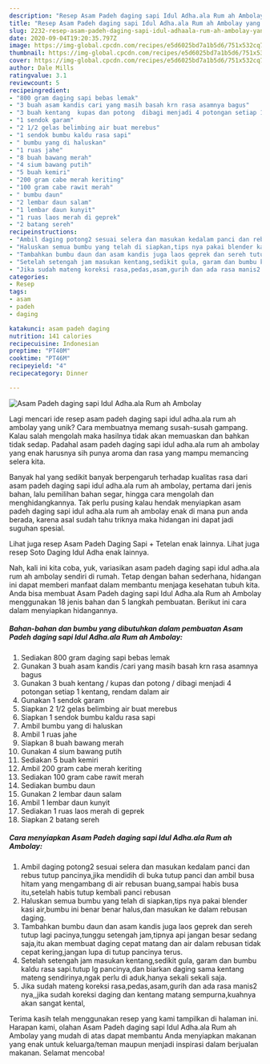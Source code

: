 ```yaml
---
description: "Resep Asam Padeh daging sapi Idul Adha.ala Rum ah Ambolay yang Menggugah Selera"
title: "Resep Asam Padeh daging sapi Idul Adha.ala Rum ah Ambolay yang Menggugah Selera"
slug: 2232-resep-asam-padeh-daging-sapi-idul-adhaala-rum-ah-ambolay-yang-menggugah-selera
date: 2020-09-04T19:20:35.797Z
image: https://img-global.cpcdn.com/recipes/e5d6025bd7a1b5d6/751x532cq70/asam-padeh-daging-sapi-idul-adhaala-rum-ah-ambolay-foto-resep-utama.jpg
thumbnail: https://img-global.cpcdn.com/recipes/e5d6025bd7a1b5d6/751x532cq70/asam-padeh-daging-sapi-idul-adhaala-rum-ah-ambolay-foto-resep-utama.jpg
cover: https://img-global.cpcdn.com/recipes/e5d6025bd7a1b5d6/751x532cq70/asam-padeh-daging-sapi-idul-adhaala-rum-ah-ambolay-foto-resep-utama.jpg
author: Dale Mills
ratingvalue: 3.1
reviewcount: 5
recipeingredient:
- "800 gram daging sapi bebas lemak"
- "3 buah asam kandis cari yang masih basah krn rasa asamnya bagus"
- "3 buah kentang  kupas dan potong  dibagi menjadi 4 potongan setiap 1 kentang rendam dalam air"
- "1 sendok garam"
- "2 1/2 gelas belimbing air buat merebus"
- "1 sendok bumbu kaldu rasa sapi"
- " bumbu yang di haluskan"
- "1 ruas jahe"
- "8 buah bawang merah"
- "4 sium bawang putih"
- "5 buah kemiri"
- "200 gram cabe merah keriting"
- "100 gram cabe rawit merah"
- " bumbu daun"
- "2 lembar daun salam"
- "1 lembar daun kunyit"
- "1 ruas laos merah di geprek"
- "2 batang sereh"
recipeinstructions:
- "Ambil daging potong2 sesuai selera dan masukan kedalam panci dan rebus tutup pancinya,jika mendidih di buka tutup panci dan ambil busa hitam yang mengambang di air rebusan buang,sampai habis busa itu,setelah habis tutup kembali panci rebusan"
- "Haluskan semua bumbu yang telah di siapkan,tips nya pakai blender kasi air,bumbu ini benar benar halus,dan masukan ke dalam rebusan daging."
- "Tambahkan bumbu daun dan asam kandis juga laos geprek dan sereh tutup lagi pacinya,tunggu setengah jam,tipnya api jangan besar sedang saja,itu akan membuat daging cepat matang dan air dalam rebusan tidak cepat kering,jangan lupa di tutup pancinya terus."
- "Setelah setengah jam masukan kentang,sedikit gula, garam dan bumbu kaldu rasa sapi.tutup lg pancinya,dan biarkan daging sama kentang mateng sendirinya,ngak perlu di aduk,hanya sekali sekali saja."
- "Jika sudah mateng koreksi rasa,pedas,asam,gurih dan ada rasa manis2 nya,,jika sudah koreksi daging dan kentang matang sempurna,kuahnya akan sangat kental,"
categories:
- Resep
tags:
- asam
- padeh
- daging

katakunci: asam padeh daging 
nutrition: 141 calories
recipecuisine: Indonesian
preptime: "PT40M"
cooktime: "PT46M"
recipeyield: "4"
recipecategory: Dinner

---
```



![Asam Padeh daging sapi Idul Adha.ala Rum ah Ambolay](https://img-global.cpcdn.com/recipes/e5d6025bd7a1b5d6/751x532cq70/asam-padeh-daging-sapi-idul-adhaala-rum-ah-ambolay-foto-resep-utama.jpg)

Lagi mencari ide resep asam padeh daging sapi idul adha.ala rum ah ambolay yang unik? Cara membuatnya memang susah-susah gampang. Kalau salah mengolah maka hasilnya tidak akan memuaskan dan bahkan tidak sedap. Padahal asam padeh daging sapi idul adha.ala rum ah ambolay yang enak harusnya sih punya aroma dan rasa yang mampu memancing selera kita.

Banyak hal yang sedikit banyak berpengaruh terhadap kualitas rasa dari asam padeh daging sapi idul adha.ala rum ah ambolay, pertama dari jenis bahan, lalu pemilihan bahan segar, hingga cara mengolah dan menghidangkannya. Tak perlu pusing kalau hendak menyiapkan asam padeh daging sapi idul adha.ala rum ah ambolay enak di mana pun anda berada, karena asal sudah tahu triknya maka hidangan ini dapat jadi suguhan spesial.

Lihat juga resep Asam Padeh Daging Sapi + Tetelan enak lainnya. Lihat juga resep Soto Daging Idul Adha enak lainnya.


Nah, kali ini kita coba, yuk, variasikan asam padeh daging sapi idul adha.ala rum ah ambolay sendiri di rumah. Tetap dengan bahan sederhana, hidangan ini dapat memberi manfaat dalam membantu menjaga kesehatan tubuh kita. Anda bisa membuat Asam Padeh daging sapi Idul Adha.ala Rum ah Ambolay menggunakan 18 jenis bahan dan 5 langkah pembuatan. Berikut ini cara dalam menyiapkan hidangannya.

<!--inarticleads1-->

##### Bahan-bahan dan bumbu yang dibutuhkan dalam pembuatan Asam Padeh daging sapi Idul Adha.ala Rum ah Ambolay:

1. Sediakan 800 gram daging sapi bebas lemak
1. Gunakan 3 buah asam kandis /cari yang masih basah krn rasa asamnya bagus
1. Gunakan 3 buah kentang / kupas dan potong / dibagi menjadi 4 potongan setiap 1 kentang, rendam dalam air
1. Gunakan 1 sendok garam
1. Siapkan 2 1/2 gelas belimbing air buat merebus
1. Siapkan 1 sendok bumbu kaldu rasa sapi
1. Ambil  bumbu yang di haluskan
1. Ambil 1 ruas jahe
1. Siapkan 8 buah bawang merah
1. Gunakan 4 sium bawang putih
1. Sediakan 5 buah kemiri
1. Ambil 200 gram cabe merah keriting
1. Sediakan 100 gram cabe rawit merah
1. Sediakan  bumbu daun
1. Gunakan 2 lembar daun salam
1. Ambil 1 lembar daun kunyit
1. Sediakan 1 ruas laos merah di geprek
1. Siapkan 2 batang sereh




<!--inarticleads2-->

##### Cara menyiapkan Asam Padeh daging sapi Idul Adha.ala Rum ah Ambolay:

1. Ambil daging potong2 sesuai selera dan masukan kedalam panci dan rebus tutup pancinya,jika mendidih di buka tutup panci dan ambil busa hitam yang mengambang di air rebusan buang,sampai habis busa itu,setelah habis tutup kembali panci rebusan
1. Haluskan semua bumbu yang telah di siapkan,tips nya pakai blender kasi air,bumbu ini benar benar halus,dan masukan ke dalam rebusan daging.
1. Tambahkan bumbu daun dan asam kandis juga laos geprek dan sereh tutup lagi pacinya,tunggu setengah jam,tipnya api jangan besar sedang saja,itu akan membuat daging cepat matang dan air dalam rebusan tidak cepat kering,jangan lupa di tutup pancinya terus.
1. Setelah setengah jam masukan kentang,sedikit gula, garam dan bumbu kaldu rasa sapi.tutup lg pancinya,dan biarkan daging sama kentang mateng sendirinya,ngak perlu di aduk,hanya sekali sekali saja.
1. Jika sudah mateng koreksi rasa,pedas,asam,gurih dan ada rasa manis2 nya,,jika sudah koreksi daging dan kentang matang sempurna,kuahnya akan sangat kental,




Terima kasih telah menggunakan resep yang kami tampilkan di halaman ini. Harapan kami, olahan Asam Padeh daging sapi Idul Adha.ala Rum ah Ambolay yang mudah di atas dapat membantu Anda menyiapkan makanan yang enak untuk keluarga/teman maupun menjadi inspirasi dalam berjualan makanan. Selamat mencoba!
